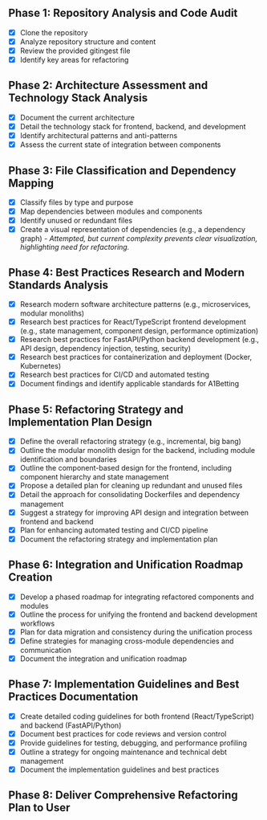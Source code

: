 ## Phase 1: Repository Analysis and Code Audit
- [x] Clone the repository
- [x] Analyze repository structure and content
- [x] Review the provided gitingest file
- [x] Identify key areas for refactoring

## Phase 2: Architecture Assessment and Technology Stack Analysis
- [x] Document the current architecture
- [x] Detail the technology stack for frontend, backend, and development
- [x] Identify architectural patterns and anti-patterns
- [x] Assess the current state of integration between components

## Phase 3: File Classification and Dependency Mapping
- [x] Classify files by type and purpose
- [x] Map dependencies between modules and components
- [x] Identify unused or redundant files
- [x] Create a visual representation of dependencies (e.g., a dependency graph) - *Attempted, but current complexity prevents clear visualization, highlighting need for refactoring.*

## Phase 4: Best Practices Research and Modern Standards Analysis
- [x] Research modern software architecture patterns (e.g., microservices, modular monoliths)
- [x] Research best practices for React/TypeScript frontend development (e.g., state management, component design, performance optimization)
- [x] Research best practices for FastAPI/Python backend development (e.g., API design, dependency injection, testing, security)
- [x] Research best practices for containerization and deployment (Docker, Kubernetes)
- [x] Research best practices for CI/CD and automated testing
- [x] Document findings and identify applicable standards for A1Betting

## Phase 5: Refactoring Strategy and Implementation Plan Design
- [x] Define the overall refactoring strategy (e.g., incremental, big bang)
- [x] Outline the modular monolith design for the backend, including module identification and boundaries
- [x] Outline the component-based design for the frontend, including component hierarchy and state management
- [x] Propose a detailed plan for cleaning up redundant and unused files
- [x] Detail the approach for consolidating Dockerfiles and dependency management
- [x] Suggest a strategy for improving API design and integration between frontend and backend
- [x] Plan for enhancing automated testing and CI/CD pipeline
- [x] Document the refactoring strategy and implementation plan

## Phase 6: Integration and Unification Roadmap Creation
- [x] Develop a phased roadmap for integrating refactored components and modules
- [x] Outline the process for unifying the frontend and backend development workflows
- [x] Plan for data migration and consistency during the unification process
- [x] Define strategies for managing cross-module dependencies and communication
- [x] Document the integration and unification roadmap

## Phase 7: Implementation Guidelines and Best Practices Documentation
- [x] Create detailed coding guidelines for both frontend (React/TypeScript) and backend (FastAPI/Python)
- [x] Document best practices for code reviews and version control
- [x] Provide guidelines for testing, debugging, and performance profiling
- [x] Outline a strategy for ongoing maintenance and technical debt management
- [x] Document the implementation guidelines and best practices

## Phase 8: Deliver Comprehensive Refactoring Plan to User

